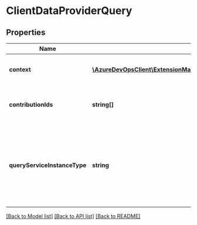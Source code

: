 # ClientDataProviderQuery

## Properties
Name | Type | Description | Notes
------------ | ------------- | ------------- | -------------
**context** | [**\AzureDevOpsClient\ExtensionManagement\AzureDevOpsClient\ExtensionManagement\Model\DataProviderContext**](DataProviderContext.md) | Contextual information to pass to the data providers | [optional] 
**contributionIds** | **string[]** | The contribution ids of the data providers to resolve | [optional] 
**queryServiceInstanceType** | **string** | The Id of the service instance type that should be communicated with in order to resolve the data providers from the client given the query values. | [optional] 

[[Back to Model list]](../README.md#documentation-for-models) [[Back to API list]](../README.md#documentation-for-api-endpoints) [[Back to README]](../README.md)


